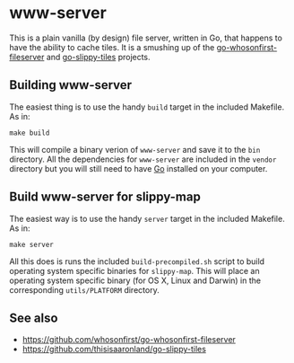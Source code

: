 # www-server

This is a plain vanilla (by design) file server, written in Go, that happens to have the ability to cache tiles. It is a smushing up of the [go-whosonfirst-fileserver](https://github.com/whosonfirst/go-whosonfirst-fileserver) and [go-slippy-tiles](https://github.com/thisisaaronland/go-slippy-tiles) projects.

## Building www-server

The easiest thing is to use the handy `build` target in the included Makefile. As in:

```
make build
```

This will compile a binary verion of `www-server` and save it to the `bin` directory. All the dependencies for `www-server` are included in the `vendor` directory but you will still need to have [Go](http://www.golang.org/) installed on your computer.

## Build www-server for slippy-map

The easiest way is to use the handy `server` target in the included Makefile. As in:

```
make server
```

All this does is runs the included `build-precompiled.sh` script to build operating system specific binaries for `slippy-map`. This will place an operating system specific binary (for OS X, Linux and Darwin) in the corresponding `utils/PLATFORM` directory.

## See also

* https://github.com/whosonfirst/go-whosonfirst-fileserver
* https://github.com/thisisaaronland/go-slippy-tiles
